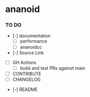 ananoid
===

### TO DO

- [-] documentation
  - [ ] performance
  - [ ] ananoidcc
- [-] Source Link
- [ ] GH Actions
  - [ ] build and test PRs against main
- [ ] CONTRIBUTE
- [ ] CHANGELOG
- [-] README
